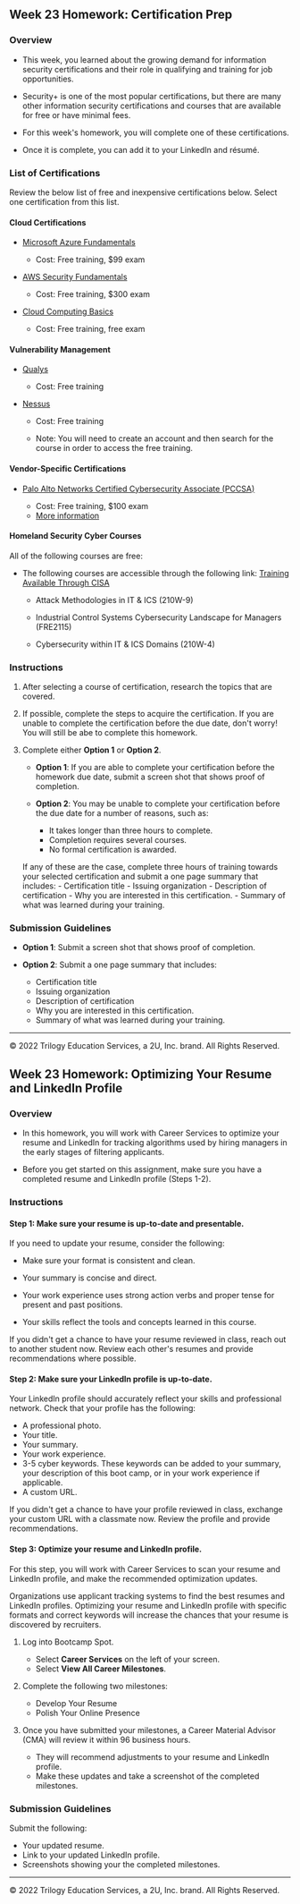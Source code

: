 ## Week 23 Homework: Certification Prep

### Overview

- This week, you learned about the growing demand for information security certifications and their role in qualifying and training for job opportunities.

- Security+ is one of the most popular certifications, but there are many other information security certifications and courses that are available for free or have minimal fees.

- For this week's homework, you will complete one of these certifications.

- Once it is complete, you can add it to your LinkedIn and résumé. 

### List of Certifications

Review the below list of free and inexpensive certifications below. Select one certification from this list.


#### Cloud Certifications

- [Microsoft Azure Fundamentals](https://docs.microsoft.com/en-us/learn/certifications/azure-fundamentals/?tab=tab-learning-paths)
    - Cost: Free training, $99 exam

- [AWS Security Fundamentals](https://www.aws.training/Details/eLearning?id=34259)
   - Cost: Free training, $300 exam

- [Cloud Computing Basics](https://www.coursera.org/learn/cloud-computing-basics)
   - Cost: Free training, free exam
  

#### Vulnerability Management

- [Qualys](https://www.qualys.com/training/course/vulnerability-management/)

    - Cost: Free training

- [Nessus](https://university.tenable.com/learn/course/25/nessus-scanning)

    - Cost: Free training

    - Note: You will need to create an account and then search for the course in order to access the free training. 


#### Vendor-Specific Certifications

- [Palo Alto Networks Certified Cybersecurity Associate (PCCSA)](https://www.paloaltonetworks.com/services/education/certification#pccsa)

    - Cost: Free training, $100 exam
    -  [More information](https://www.paloaltonetworks.com/content/dam/pan/en_US/assets/pdf/datasheets/education/pccsa-faq.pdf)


#### Homeland Security Cyber Courses

All of the following courses are free: 

- The following courses are accessible through the following link: [Training Available Through CISA](https://us-cert.cisa.gov/ics/Training-Available-Through-ICS-CERT)

    - Attack Methodologies in IT & ICS (210W-9)

    - Industrial Control Systems Cybersecurity Landscape for Managers (FRE2115)

    - Cybersecurity within IT & ICS Domains (210W-4)


### Instructions 

1. After selecting a course of certification, research the topics that are covered.


2. If possible, complete the steps to acquire the certification. If you are unable to complete the certification before the due date, don't worry! You will still be abe to complete this homework. 


3. Complete either **Option 1** or **Option 2**.


    - **Option 1**: If you are able to complete your certification before the homework due date, submit a screen shot that shows proof of completion.
        
    - **Option 2**: You may be unable to complete your certification before the due date for a number of reasons, such as:
        - It takes longer than three hours to complete.
        - Completion requires several courses.
        - No formal certification is awarded. 

    If any of these are the case, complete three hours of training towards your selected certification and submit a one page summary that includes:
        - Certification title
        - Issuing organization
        - Description of certification
        - Why you are interested in this certification.
        - Summary of what was learned during your training.


### Submission Guidelines

- **Option 1**: Submit a screen shot that shows proof of completion.

- **Option 2**: Submit a one page summary that includes:
    - Certification title
    - Issuing organization
    - Description of certification
    - Why you are interested in this certification.
    - Summary of what was learned during your training.


---
© 2022 Trilogy Education Services, a 2U, Inc. brand. All Rights Reserved.  








## Week 23 Homework: Optimizing Your Resume and LinkedIn Profile

### Overview

- In this homework, you will work with Career Services to optimize your resume and LinkedIn for tracking algorithms used by hiring managers in the early stages of filtering applicants. 

- Before you get started on this assignment, make sure you have a completed resume and LinkedIn profile (Steps 1-2). 

### Instructions

#### Step 1: Make sure your resume is up-to-date and presentable. 

If you need to update your resume, consider the following: 

  - Make sure your format is consistent and clean. 

  - Your summary is concise and direct. 
  
  - Your work experience uses strong action verbs and proper tense for present and past positions. 
  
  - Your skills reflect the tools and concepts learned in this course. 

  If you didn't get a chance to have your resume reviewed in class, reach out to another student now. Review each other's resumes and provide recommendations where possible. 

#### Step 2: Make sure your LinkedIn profile is up-to-date. 

Your LinkedIn profile should accurately reflect your skills and professional network. Check that your profile has the following: 

  - A professional photo.
  - Your title.
  - Your summary.
  - Your work experience.
  - 3-5 cyber keywords. These keywords can be added to your summary, your description of this boot camp, or in your work experience if applicable. 
  - A custom URL. 

  If you didn't get a chance to have your profile reviewed in class, exchange your custom URL with a classmate now. Review the profile and provide recommendations. 

#### Step 3: Optimize your resume and LinkedIn profile.
For this step, you will work with Career Services to scan your resume and LinkedIn profile, and make the recommended optimization updates.

Organizations use applicant tracking systems to find the best resumes and LinkedIn profiles. Optimizing your resume and LinkedIn profile with specific formats and correct keywords will increase the chances that your resume is discovered by recruiters.


1. Log into Bootcamp Spot. 
    - Select **Career Services** on the left of your screen.
    - Select **View All Career Milestones**.

2. Complete the following two milestones:
      - Develop Your Resume
      - Polish Your Online Presence

3. Once you have submitted your milestones, a Career Material Advisor (CMA) will review it within 96 business hours.
   - They will recommend adjustments to your resume and LinkedIn profile.
    - Make these updates and take a screenshot of the completed milestones. 


### Submission Guidelines
  
Submit the following:
  - Your updated resume.
  - Link to your updated LinkedIn profile.
  - Screenshots showing your the completed milestones.

---

© 2022 Trilogy Education Services, a 2U, Inc. brand. All Rights Reserved.

